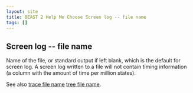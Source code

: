 ```yaml
---
layout: site
title: BEAST 2 Help Me Choose Screen log -- file name
tags: []
---
```


## Screen log -- file name

Name of the file, or standard output if left blank, which is the default for screen log.
A screen log written to a file will not contain timing information (a column with the amount of time per million states).

See also [trace file name](../../tracelog/fileName/) [tree file name](../../treelog/fileName/).